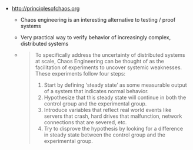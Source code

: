 - http://principlesofchaos.org

  - Chaos engineering is an interesting alternative to testing / proof systems

  - Very practical way to verify behavior of increasingly complex, distributed systems

  - > To specifically address the uncertainty of distributed systems at scale, Chaos Engineering can be thought of as the facilitation of experiments to uncover systemic weaknesses.  These experiments follow four steps:
    >
    > 1. Start by defining ‘steady state’ as some measurable output of a system that indicates normal behavior.
    > 2. Hypothesize that this steady state will continue in both the control group and the experimental group.
    > 3. Introduce variables that reflect real world events like servers that crash, hard drives that malfunction, network connections that are severed, etc.
    > 4. Try to disprove the hypothesis by looking for a difference in steady state between the control group and the experimental group.





